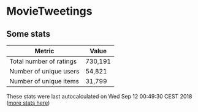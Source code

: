 # MovieTweetings
## Some stats

Metric | Value
--- | ---
Total number of ratings                 | 730,191
Number of unique users                  | 54,821
Number of unique items                  | 31,799
These stats were last autocalculated on Wed Sep 12 00:49:30 CEST 2018  ([more stats here](./stats.md))


